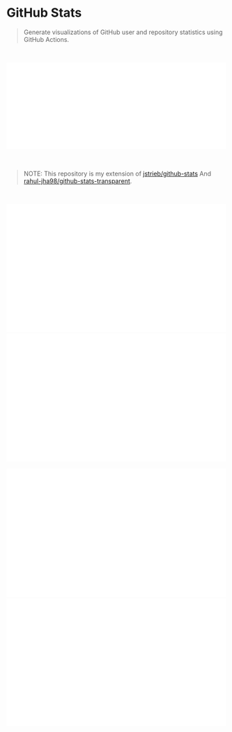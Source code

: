 # GitHub Stats
> Generate visualizations of GitHub user and repository statistics using GitHub Actions.

<br/>

![](https://raw.githubusercontent.com/jmshim95/github-stats/output/generated/languages.svg) 



<br/>

> NOTE: This repository is my extension of [jstrieb/github-stats](https://github.com/jstrieb/github-stats) And [rahul-jha98/github-stats-transparent](https://github.com/rahul-jha98/github-stats-transparent).


<br/>

<a href="https://github.com/jstrieb/github-stats">

![](https://github.com/jstrieb/github-stats/blob/master/generated/overview.svg)
![](https://github.com/jstrieb/github-stats/blob/master/generated/languages.svg)

</a>

<a href="https://github.com/rahul-jha98/github-stats-transparent">

![](https://raw.githubusercontent.com/rahul-jha98/github-stats-transparent/output/generated/overview.svg)
![](https://raw.githubusercontent.com/rahul-jha98/github-stats-transparent/output/generated/languages.svg)

</a>

<br/>
<br/>
